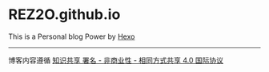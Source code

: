 # REZ2O.github.io

This is a Personal blog 
Power by [Hexo](https://hexo.io/)

------

博客内容遵循 [知识共享 署名 - 非商业性 - 相同方式共享 4.0 国际协议](https://creativecommons.org/licenses/by-nc-sa/4.0/deed.zh)

